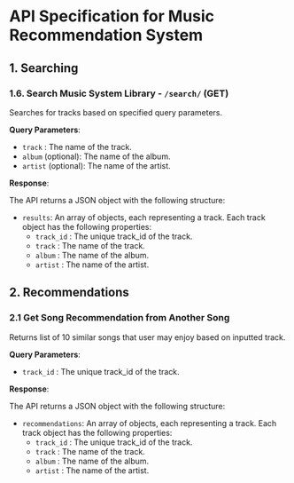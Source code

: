 # API Specification for Music Recommendation System

## 1. Searching

### 1.6. Search Music System Library - `/search/` (GET)
Searches for tracks based on specified query parameters.

**Query Parameters**:

- `track` : The name of the track.
- `album` (optional): The name of the album.
- `artist` (optional): The name of the artist.

**Response**:

The API returns a JSON object with the following structure:

- `results`: An array of objects, each representing a track. Each track object has the following properties:
    - `track_id` : The unique track_id of the track.
    - `track`   : The name of the track.
    - `album`   : The name of the album.
    - `artist`  : The name of the artist.


## 2. Recommendations

### 2.1 Get Song Recommendation from Another Song
Returns list of 10 similar songs that user may enjoy based on inputted track.

**Query Parameters**:

- `track_id` : The unique track_id of the track.

**Response**:

The API returns a JSON object with the following structure:

- `recommendations`: An array of objects, each representing a track. Each track object has the following properties:
    - `track_id` : The unique track_id of the track.
    - `track`   : The name of the track.
    - `album`   : The name of the album.
    - `artist`  : The name of the artist.